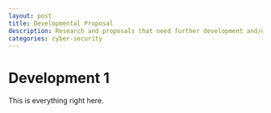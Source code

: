 ```yaml
---
layout: post
title: Developmental Proposal
description: Research and proposals that need further development and/or implimentation.
categories: cyber-security
---
```


# Development 1

This is everything right here.
